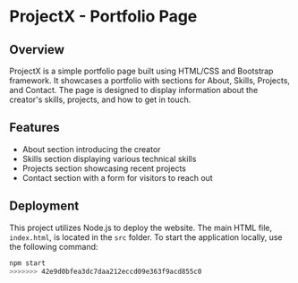 # ProjectX - Portfolio Page

## Overview
ProjectX is a simple portfolio page built using HTML/CSS and Bootstrap framework. It showcases a portfolio with sections for About, Skills, Projects, and Contact. The page is designed to display information about the creator's skills, projects, and how to get in touch.

## Features
- About section introducing the creator
- Skills section displaying various technical skills
- Projects section showcasing recent projects
- Contact section with a form for visitors to reach out

## Deployment
This project utilizes Node.js to deploy the website. The main HTML file, `index.html`, is located in the `src` folder. To start the application locally, use the following command:
```bash
npm start
>>>>>>> 42e9d0bfea3dc7daa212eccd09e363f9acd855c0
